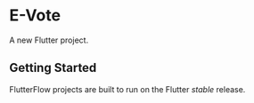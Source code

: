 # E-Vote

A new Flutter project.

## Getting Started

FlutterFlow projects are built to run on the Flutter _stable_ release.
